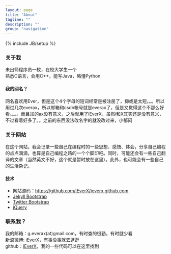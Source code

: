 ```yaml
---
layout: page
title: "About"
tagline: ""
description: ""
group: "navigation"
---
```

{% include JB/setup %}

### 关于我

未出师程序员一枚，在校大学生一个  
熟悉C语言，会用C++，能写Java，略懂Python

#### 我的网名？
网名喜欢用Ever，但是这个4个字母的短词经常是被注册了，抑或是太短。。。所以用过几次everax，所以邮箱和csdn帐号就是everax了，但是又觉得这个不那么好看。。。。而且加的ax没有意义，之后就用了iEverX，虽然i和X其实还是没有意义，不过看着好多了。。之前的东西没法改名字的就没改过来，小郁闷

### 关于网站

在这个网站，我会记录一些自己在编程时的一些思想、感悟、体会，分享自己编程的点点滴滴，也算是自己编程之路的一个个脚印吧。同时，可能还会有一些自己翻译的文章（当然英文不好，这个就是暂时放在这里）。此外，也可能会有一些自己的生活杂记。

#### 技术

* 网站源码：<https://github.com/iEverX/ieverx.github.com>
* [Jekyll Bootstrap][]
* [Twitter Bootstrap][]
* [jQuery][]

### 联系我？

我的邮箱：g.everax(at)gmail.com，有时查的很勤，有时就少看  
新浪微博: [iEverX][weibo]，有事没事就去逛逛  
github：[iEverX][github]，我的一些代码可以在这里找到  

[weibo]: http://weibo.com/ieverx
[github]: http://github.com/iEverX
[Jekyll Bootstrap]: http://jekyllbootstrap.com "The Definitive Jekyll Blogging Framework"
[Twitter Bootstrap]: http://twitter.github.com/bootstrap/
[jQuery]: http://jquery.com
